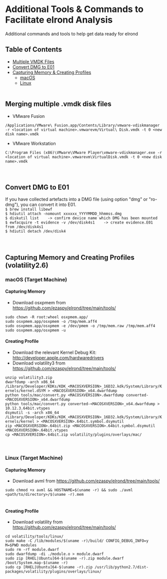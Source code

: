 # Additional Tools & Commands to Facilitate elrond Analysis

Additional commands and tools to help get data ready for elrond
<!-- TABLE OF CONTENTS -->
## Table of Contents

* [Multiple VMDK Files](#Merging-multiple-.vmdk-disk-files)
* [Convert DMG to E01](#Convert-DMG-to-E01)
* [Capturing Memory & Creating Profiles](#Capturing-Memory-and-Creating-Profiles-(volatility2.6))
    * [macOS](#macOS-(Target-Machine))
    * [Linux](#Linux-(Target-Machine))
<br><br>

## Merging multiple .vmdk disk files

* VMware Fusion

`/Applications/VMware\ Fusion.app/Contents/Library/vmware-vdiskmanager -r <location of virtual machine>.vmwarevm/Virtual\ Disk.vmdk -t 0 <new disk name>.vmdk`

* VMware Workstation

`C:\Program Files (x86)\VMware\VMware Player\vmware-vdiskmanager.exe -r <location of virtual machine>.vmwarevm\VirtualDisk.vmdk -t 0 <new disk name>.vmdk`
<br><br><br>

## Convert DMG to E01

If you have collected artefacts into a DMG file (using option "dmg" or "ro-dmg"), you can convert it into E01.<br>
`$ brew install libewf`<br>
`$ hdiutil attach -nomount xxxxxx_YYYYMMDD_hhmmss.dmg`<br>
`$ diskutil list    -> confirm device name which DMG has been mounted`<br>
`$ ewfacquire -t evidence -v /dev/disk4s1    -> create evidence.E01 from /dev/disk4s1`<br>
`$ hdiutil detach /dev/disk4`
<br><br><br>

## Capturing Memory and Creating Profiles (volatility2.6)

### macOS (Target Machine)

#### Capturing Memory
* Download osxpmem from https://github.com/ezaspy/elrond/tree/main/tools/<br>

`sudo chown -R root:wheel osxpmem.app/`<br>
`sudo osxpmem.app/osxpmem -o /tmp/mem.aff4`<br>
`sudo osxpmem.app/osxpmem -e /dev/pmem -o /tmp/mem.raw /tmp/mem.aff4`<br>
`sudo osxpmem.app/osxpmem -u`

#### Creating Profile
* Download the relevant Kernel Debug Kit: http://developer.apple.com/hardwaredrivers<br>
* Download volatility3 from https://github.com/ezaspy/elrond/tree/main/tools/<br>

`unzip volatility3.zip`<br>
`dwarfdump -arch x86_64 /Library/Developer/KDKs/KDK_<MACOSXVERSION>_16D32.kdk/System/Library/Kernels/kernel.dSYM > <MACOSXVERSION>_x64.dwarfdump`<br>
`python tools/mac/convert.py <MACOSXVERSION>.dwarfdump converted-<MACOSXVERSION>_x64.dwarfdump`<br>
`python tools/mac/convert.py converted-<MACOSXVERSION>_x64.dwarfdump > 10.12.3.64bit.vtypes`<br>
`dsymutil -s -arch x86_64 /Library/Developer/KDKs/KDK_<MACOSXVERSION>_16D32.kdk/System/Library/Kernels/kernel > <MACOSXVERSION>.64bit.symbol.dsymutil`<br>
`zip <MACOSXVERSION>.64bit.zip <MACOSXVERSION>.64bit.symbol.dsymutil <MACOSXVERSION>.64bit.vtypes`<br>
`cp <MACOSXVERSION>.64bit.zip volatility/plugins/overlays/mac/`<br>
<br><br>

### Linux (Target Machine)

#### Capturing Memory
* Download avml from https://github.com/ezaspy/elrond/tree/main/tools/<br>

`sudo chmod +x avml && HOSTNAME=$(uname -r) && sudo ./avml <path/to/directory>/$(uname -r).mem`<br><br>
#### Creating Profile
* Download volatility from https://github.com/ezaspy/elrond/tree/main/tools/<br>

`cd volatility/tools/linux/`<br>
`sudo make -C /lib/modules/$(uname -r)/build/ CONFIG_DEBUG_INFO=y M=$PWD modules`<br>
`sudo rm -rf module.dwarf`<br>
`sudo dwarfdump -di ./module.o > module.dwarf`<br>
`sudo zip [RHEL|Ubuntu]64-$(uname -r).zip module.dwarf /boot/System.map-$(uname -r)`<br>
`sudo cp [RHEL|Ubuntu]64-$(uname -r).zip /usr/lib/python2.7/dist-packages/volatility/plugins/overlays/linux/`<br><br>

